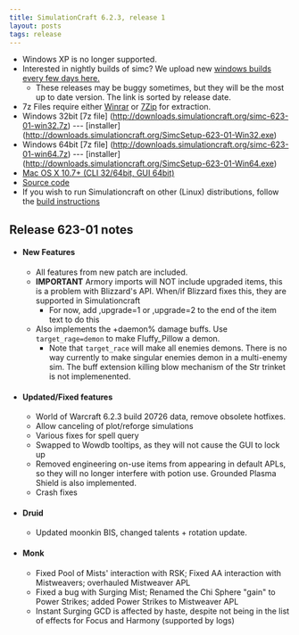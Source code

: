 ```yaml
---
title: SimulationCraft 6.2.3, release 1
layout: posts
tags: release
---
```

* Windows XP is no longer supported.
* Interested in nightly builds of simc? We upload new [windows builds every few days here.](http://downloads.simulationcraft.org/?C=M;O=D)
  * These releases may be buggy sometimes, but they will be the most up to date version. The link is sorted by release date. 
* 7z Files require either [Winrar](http://www.rarlab.com/) or [7Zip](http://www.7-zip.org/) for extraction.
* Windows 32bit [7z file] (http://downloads.simulationcraft.org/simc-623-01-win32.7z) ---  [installer] (http://downloads.simulationcraft.org/SimcSetup-623-01-Win32.exe)
* Windows 64bit [7z file] (http://downloads.simulationcraft.org/simc-623-01-win64.7z) ---  [installer] (http://downloads.simulationcraft.org/SimcSetup-623-01-Win64.exe)
* [Mac OS X 10.7+ (CLI 32/64bit, GUI 64bit)](http://downloads.simulationcraft.org/simc-623-01-osx-x86.dmg)
* [Source code](https://github.com/simulationcraft/simc/archive/release-623-01.zip)
* If you wish to run Simulationcraft on other (Linux) distributions, follow the [build instructions](http://code.google.com/p/simulationcraft/wiki/HowToBuild)

## Release 623-01 notes
* #### New Features
  * All features from new patch are included.
  * **IMPORTANT** Armory imports will NOT include upgraded items, this is a problem with Blizzard's API. When/if Blizzard fixes this, they are supported in Simulationcraft
    * For now, add ,upgrade=1 or ,upgrade=2 to the end of the item text to do this
  * Also implements the +daemon% damage buffs. Use `target_rage=demon` to make Fluffy_Pillow a demon.
    * Note that `target_race` will make all enemies demons. There is no way currently to make singular enemies demon in a multi-enemy sim. The buff extension killing blow mechanism of the Str trinket is not implemenented.
* #### Updated/Fixed features
  * World of Warcraft 6.2.3 build 20726 data, remove obsolete hotfixes.
  * Allow canceling of plot/reforge simulations
  * Various fixes for spell query
  * Swapped to Wowdb tooltips, as they will not cause the GUI to lock up
  * Removed engineering on-use items from appearing in default APLs, so they will no longer interfere with potion use. Grounded Plasma Shield is also implemented.
  * Crash fixes
* #### Druid
  * Updated moonkin BIS, changed talents + rotation update. 
* #### Monk
  * Fixed Pool of Mists' interaction with RSK; Fixed AA interaction with Mistweavers; overhauled Mistweaver APL
  * Fixed a bug with Surging Mist; Renamed the Chi Sphere "gain" to Power Strikes; added Power Strikes to Mistweaver APL
  * Instant Surging GCD is affected by haste, despite not being in the list of effects for Focus and Harmony (supported by logs)

